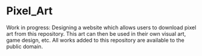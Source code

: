 # Pixel_Art
Work in progress: Designing a website which allows users to download pixel art from this repository.  This art can then be used in their own visual art, game design, etc.  All works added to this repository are available to the public domain.
